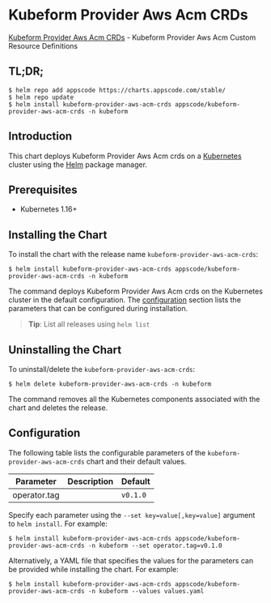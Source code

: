 # Kubeform Provider Aws Acm CRDs

[Kubeform Provider Aws Acm CRDs](https://github.com/kubeform) - Kubeform Provider Aws Acm Custom Resource Definitions

## TL;DR;

```console
$ helm repo add appscode https://charts.appscode.com/stable/
$ helm repo update
$ helm install kubeform-provider-aws-acm-crds appscode/kubeform-provider-aws-acm-crds -n kubeform
```

## Introduction

This chart deploys Kubeform Provider Aws Acm crds on a [Kubernetes](http://kubernetes.io) cluster using the [Helm](https://helm.sh) package manager.

## Prerequisites

- Kubernetes 1.16+

## Installing the Chart

To install the chart with the release name `kubeform-provider-aws-acm-crds`:

```console
$ helm install kubeform-provider-aws-acm-crds appscode/kubeform-provider-aws-acm-crds -n kubeform
```

The command deploys Kubeform Provider Aws Acm crds on the Kubernetes cluster in the default configuration. The [configuration](#configuration) section lists the parameters that can be configured during installation.

> **Tip**: List all releases using `helm list`

## Uninstalling the Chart

To uninstall/delete the `kubeform-provider-aws-acm-crds`:

```console
$ helm delete kubeform-provider-aws-acm-crds -n kubeform
```

The command removes all the Kubernetes components associated with the chart and deletes the release.

## Configuration

The following table lists the configurable parameters of the `kubeform-provider-aws-acm-crds` chart and their default values.

|  Parameter   | Description | Default  |
|--------------|-------------|----------|
| operator.tag |             | `v0.1.0` |


Specify each parameter using the `--set key=value[,key=value]` argument to `helm install`. For example:

```console
$ helm install kubeform-provider-aws-acm-crds appscode/kubeform-provider-aws-acm-crds -n kubeform --set operator.tag=v0.1.0
```

Alternatively, a YAML file that specifies the values for the parameters can be provided while
installing the chart. For example:

```console
$ helm install kubeform-provider-aws-acm-crds appscode/kubeform-provider-aws-acm-crds -n kubeform --values values.yaml
```

